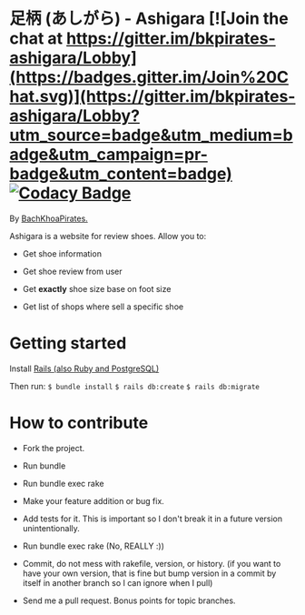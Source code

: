 # 足柄  (あしがら) - Ashigara [![Join the chat at https://gitter.im/bkpirates-ashigara/Lobby](https://badges.gitter.im/Join%20Chat.svg)](https://gitter.im/bkpirates-ashigara/Lobby?utm_source=badge&utm_medium=badge&utm_campaign=pr-badge&utm_content=badge) [![Codacy Badge](https://api.codacy.com/project/badge/Grade/428bb66fcded4cc5959de79552d60120)](https://www.codacy.com/app/truongnmt/ashigara?utm_source=github.com&amp;utm_medium=referral&amp;utm_content=BachKhoaPirates/ashigara&amp;utm_campaign=Badge_Grade)

By [BachKhoaPirates.](https://github.com/BachKhoaPirates)

Ashigara is a website for review shoes. Allow you to:

* Get shoe information

* Get shoe review from user

* Get **exactly** shoe size base on foot size

* Get list of shops where sell a specific shoe

# Getting started

Install [Rails (also Ruby and PostgreSQL)](https://gorails.com/setup/ubuntu/17.04)

Then run:
`$ bundle install`
`$ rails db:create`
`$ rails db:migrate`

# How to contribute
* Fork the project.

* Run bundle

* Run bundle exec rake

* Make your feature addition or bug fix.

* Add tests for it. This is important so I don't break it in a future version unintentionally.

* Run bundle exec rake (No, REALLY :))

* Commit, do not mess with rakefile, version, or history. (if you want to have your own version, that is fine but bump version in a commit by itself in another branch so I can ignore when I pull)

* Send me a pull request. Bonus points for topic branches.
